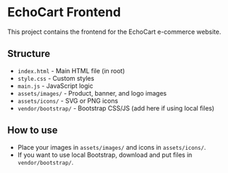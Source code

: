 # EchoCart Frontend

This project contains the frontend for the EchoCart e-commerce website.

## Structure

- `index.html` - Main HTML file (in root)
- `style.css` - Custom styles
- `main.js` - JavaScript logic
- `assets/images/` - Product, banner, and logo images
- `assets/icons/` - SVG or PNG icons
- `vendor/bootstrap/` - Bootstrap CSS/JS (add here if using local files)

## How to use
- Place your images in `assets/images/` and icons in `assets/icons/`.
- If you want to use local Bootstrap, download and put files in `vendor/bootstrap/`.
